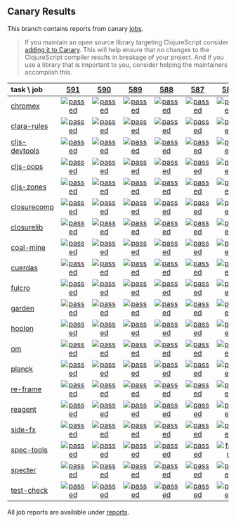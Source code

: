 ## Canary Results

This branch contains reports from canary [jobs](https://github.com/cljs-oss/canary/tree/jobs).

> If you maintain an open source library targeting ClojureScript consider [adding it to Canary](https://github.com/cljs-oss/canary/tree/master#how-to-participate). This will help ensure that no changes to the ClojureScript compiler results in breakage of your project. And if you use a library that is important to you, consider helping the maintainers accomplish this.

[//]: # (begin_overview_table)

| task \ job | <a href="reports/2018/09/25/job-000591-1.10.422-6062744" title="job #591 finished on 2018-09-25">591</a> | <a href="reports/2018/09/24/job-000590-1.10.422-6062744" title="job #590 finished on 2018-09-24">590</a> | <a href="reports/2018/09/23/job-000589-1.10.423-cf841f8" title="job #589 finished on 2018-09-23">589</a> | <a href="reports/2018/09/23/job-000588-1.10.422-6062744" title="job #588 finished on 2018-09-23">588</a> | <a href="reports/2018/09/22/job-000587-1.10.422-6062744" title="job #587 finished on 2018-09-22">587</a> | <a href="reports/2018/09/21/job-000586-1.10.421-71f5771" title="job #586 finished on 2018-09-21">586</a> | <a href="reports/2018/09/20/job-000585-1.10.421-71f5771" title="job #585 finished on 2018-09-20">585</a> | <a href="reports/2018/09/19/job-000584-1.10.422-a468764" title="job #584 finished on 2018-09-19">584</a> | <a href="reports/2018/09/19/job-000583-1.10.421-71f5771" title="job #583 finished on 2018-09-19">583</a> | <a href="reports/2018/09/18/job-000582-1.10.421-71f5771" title="job #582 finished on 2018-09-18">582</a> |
| :--- | :---: | :---: | :---: | :---: | :---: | :---: | :---: | :---: | :---: | :---: |
| [chromex](https://github.com/binaryage/chromex) | <a href="reports/2018/09/25/job-000591-1.10.422-6062744#-chromex"><img title="passed" src="http://box.binaryage.com/s-passed.svg"><a> | <a href="reports/2018/09/24/job-000590-1.10.422-6062744#-chromex"><img title="passed" src="http://box.binaryage.com/s-passed.svg"><a> | <a href="reports/2018/09/23/job-000589-1.10.423-cf841f8#-chromex"><img title="passed" src="http://box.binaryage.com/s-passed.svg"><a> | <a href="reports/2018/09/23/job-000588-1.10.422-6062744#-chromex"><img title="passed" src="http://box.binaryage.com/s-passed.svg"><a> | <a href="reports/2018/09/22/job-000587-1.10.422-6062744#-chromex"><img title="passed" src="http://box.binaryage.com/s-passed.svg"><a> | <a href="reports/2018/09/21/job-000586-1.10.421-71f5771#-chromex"><img title="passed" src="http://box.binaryage.com/s-passed.svg"><a> | <a href="reports/2018/09/20/job-000585-1.10.421-71f5771#-chromex"><img title="passed" src="http://box.binaryage.com/s-passed.svg"><a> | <a href="reports/2018/09/19/job-000584-1.10.422-a468764#-chromex"><img title="passed" src="http://box.binaryage.com/s-passed.svg"><a> | <a href="reports/2018/09/19/job-000583-1.10.421-71f5771#-chromex"><img title="passed" src="http://box.binaryage.com/s-passed.svg"><a> | <a href="reports/2018/09/18/job-000582-1.10.421-71f5771#-chromex"><img title="passed" src="http://box.binaryage.com/s-passed.svg"><a> |
| [clara-rules](https://github.com/cerner/clara-rules) | <a href="reports/2018/09/25/job-000591-1.10.422-6062744#-clara-rules"><img title="passed" src="http://box.binaryage.com/s-passed.svg"><a> | <a href="reports/2018/09/24/job-000590-1.10.422-6062744#-clara-rules"><img title="passed" src="http://box.binaryage.com/s-passed.svg"><a> | <a href="reports/2018/09/23/job-000589-1.10.423-cf841f8#-clara-rules"><img title="passed" src="http://box.binaryage.com/s-passed.svg"><a> | <a href="reports/2018/09/23/job-000588-1.10.422-6062744#-clara-rules"><img title="passed" src="http://box.binaryage.com/s-passed.svg"><a> | <a href="reports/2018/09/22/job-000587-1.10.422-6062744#-clara-rules"><img title="passed" src="http://box.binaryage.com/s-passed.svg"><a> | <a href="reports/2018/09/21/job-000586-1.10.421-71f5771#-clara-rules"><img title="passed" src="http://box.binaryage.com/s-passed.svg"><a> | <a href="reports/2018/09/20/job-000585-1.10.421-71f5771#-clara-rules"><img title="passed" src="http://box.binaryage.com/s-passed.svg"><a> | <a href="reports/2018/09/19/job-000584-1.10.422-a468764#-clara-rules"><img title="passed" src="http://box.binaryage.com/s-passed.svg"><a> | <a href="reports/2018/09/19/job-000583-1.10.421-71f5771#-clara-rules"><img title="passed" src="http://box.binaryage.com/s-passed.svg"><a> | <a href="reports/2018/09/18/job-000582-1.10.421-71f5771#-clara-rules"><img title="passed" src="http://box.binaryage.com/s-passed.svg"><a> |
| [cljs-devtools](https://github.com/binaryage/cljs-devtools) | <a href="reports/2018/09/25/job-000591-1.10.422-6062744#-cljs-devtools"><img title="passed" src="http://box.binaryage.com/s-passed.svg"><a> | <a href="reports/2018/09/24/job-000590-1.10.422-6062744#-cljs-devtools"><img title="passed" src="http://box.binaryage.com/s-passed.svg"><a> | <a href="reports/2018/09/23/job-000589-1.10.423-cf841f8#-cljs-devtools"><img title="passed" src="http://box.binaryage.com/s-passed.svg"><a> | <a href="reports/2018/09/23/job-000588-1.10.422-6062744#-cljs-devtools"><img title="passed" src="http://box.binaryage.com/s-passed.svg"><a> | <a href="reports/2018/09/22/job-000587-1.10.422-6062744#-cljs-devtools"><img title="passed" src="http://box.binaryage.com/s-passed.svg"><a> | <a href="reports/2018/09/21/job-000586-1.10.421-71f5771#-cljs-devtools"><img title="passed" src="http://box.binaryage.com/s-passed.svg"><a> | <a href="reports/2018/09/20/job-000585-1.10.421-71f5771#-cljs-devtools"><img title="passed" src="http://box.binaryage.com/s-passed.svg"><a> | <a href="reports/2018/09/19/job-000584-1.10.422-a468764#-cljs-devtools"><img title="passed" src="http://box.binaryage.com/s-passed.svg"><a> | <a href="reports/2018/09/19/job-000583-1.10.421-71f5771#-cljs-devtools"><img title="passed" src="http://box.binaryage.com/s-passed.svg"><a> | <a href="reports/2018/09/18/job-000582-1.10.421-71f5771#-cljs-devtools"><img title="passed" src="http://box.binaryage.com/s-passed.svg"><a> |
| [cljs-oops](https://github.com/binaryage/cljs-oops) | <a href="reports/2018/09/25/job-000591-1.10.422-6062744#-cljs-oops"><img title="passed" src="http://box.binaryage.com/s-passed.svg"><a> | <a href="reports/2018/09/24/job-000590-1.10.422-6062744#-cljs-oops"><img title="passed" src="http://box.binaryage.com/s-passed.svg"><a> | <a href="reports/2018/09/23/job-000589-1.10.423-cf841f8#-cljs-oops"><img title="passed" src="http://box.binaryage.com/s-passed.svg"><a> | <a href="reports/2018/09/23/job-000588-1.10.422-6062744#-cljs-oops"><img title="passed" src="http://box.binaryage.com/s-passed.svg"><a> | <a href="reports/2018/09/22/job-000587-1.10.422-6062744#-cljs-oops"><img title="passed" src="http://box.binaryage.com/s-passed.svg"><a> | <a href="reports/2018/09/21/job-000586-1.10.421-71f5771#-cljs-oops"><img title="passed" src="http://box.binaryage.com/s-passed.svg"><a> | <a href="reports/2018/09/20/job-000585-1.10.421-71f5771#-cljs-oops"><img title="passed" src="http://box.binaryage.com/s-passed.svg"><a> | <a href="reports/2018/09/19/job-000584-1.10.422-a468764#-cljs-oops"><img title="passed" src="http://box.binaryage.com/s-passed.svg"><a> | <a href="reports/2018/09/19/job-000583-1.10.421-71f5771#-cljs-oops"><img title="passed" src="http://box.binaryage.com/s-passed.svg"><a> | <a href="reports/2018/09/18/job-000582-1.10.421-71f5771#-cljs-oops"><img title="passed" src="http://box.binaryage.com/s-passed.svg"><a> |
| [cljs-zones](https://github.com/binaryage/cljs-zones) | <a href="reports/2018/09/25/job-000591-1.10.422-6062744#-cljs-zones"><img title="passed" src="http://box.binaryage.com/s-passed.svg"><a> | <a href="reports/2018/09/24/job-000590-1.10.422-6062744#-cljs-zones"><img title="passed" src="http://box.binaryage.com/s-passed.svg"><a> | <a href="reports/2018/09/23/job-000589-1.10.423-cf841f8#-cljs-zones"><img title="passed" src="http://box.binaryage.com/s-passed.svg"><a> | <a href="reports/2018/09/23/job-000588-1.10.422-6062744#-cljs-zones"><img title="passed" src="http://box.binaryage.com/s-passed.svg"><a> | <a href="reports/2018/09/22/job-000587-1.10.422-6062744#-cljs-zones"><img title="passed" src="http://box.binaryage.com/s-passed.svg"><a> | <a href="reports/2018/09/21/job-000586-1.10.421-71f5771#-cljs-zones"><img title="passed" src="http://box.binaryage.com/s-passed.svg"><a> | <a href="reports/2018/09/20/job-000585-1.10.421-71f5771#-cljs-zones"><img title="passed" src="http://box.binaryage.com/s-passed.svg"><a> | <a href="reports/2018/09/19/job-000584-1.10.422-a468764#-cljs-zones"><img title="passed" src="http://box.binaryage.com/s-passed.svg"><a> | <a href="reports/2018/09/19/job-000583-1.10.421-71f5771#-cljs-zones"><img title="passed" src="http://box.binaryage.com/s-passed.svg"><a> | <a href="reports/2018/09/18/job-000582-1.10.421-71f5771#-cljs-zones"><img title="passed" src="http://box.binaryage.com/s-passed.svg"><a> |
| [closurecomp](https://github.com/mfikes/closurecomp) | <a href="reports/2018/09/25/job-000591-1.10.422-6062744#-closurecomp"><img title="passed" src="http://box.binaryage.com/s-passed.svg"><a> | <a href="reports/2018/09/24/job-000590-1.10.422-6062744#-closurecomp"><img title="passed" src="http://box.binaryage.com/s-passed.svg"><a> | <a href="reports/2018/09/23/job-000589-1.10.423-cf841f8#-closurecomp"><img title="passed" src="http://box.binaryage.com/s-passed.svg"><a> | <a href="reports/2018/09/23/job-000588-1.10.422-6062744#-closurecomp"><img title="passed" src="http://box.binaryage.com/s-passed.svg"><a> | <a href="reports/2018/09/22/job-000587-1.10.422-6062744#-closurecomp"><img title="passed" src="http://box.binaryage.com/s-passed.svg"><a> | <a href="reports/2018/09/21/job-000586-1.10.421-71f5771#-closurecomp"><img title="passed" src="http://box.binaryage.com/s-passed.svg"><a> | <a href="reports/2018/09/20/job-000585-1.10.421-71f5771#-closurecomp"><img title="passed" src="http://box.binaryage.com/s-passed.svg"><a> | <a href="reports/2018/09/19/job-000584-1.10.422-a468764#-closurecomp"><img title="unknown" src="http://box.binaryage.com/s-unknown.svg"><a> | <a href="reports/2018/09/19/job-000583-1.10.421-71f5771#-closurecomp"><img title="passed" src="http://box.binaryage.com/s-passed.svg"><a> | <a href="reports/2018/09/18/job-000582-1.10.421-71f5771#-closurecomp"><img title="passed" src="http://box.binaryage.com/s-passed.svg"><a> |
| [closurelib](https://github.com/mfikes/closurelib) | <a href="reports/2018/09/25/job-000591-1.10.422-6062744#-closurelib"><img title="passed" src="http://box.binaryage.com/s-passed.svg"><a> | <a href="reports/2018/09/24/job-000590-1.10.422-6062744#-closurelib"><img title="passed" src="http://box.binaryage.com/s-passed.svg"><a> | <a href="reports/2018/09/23/job-000589-1.10.423-cf841f8#-closurelib"><img title="passed" src="http://box.binaryage.com/s-passed.svg"><a> | <a href="reports/2018/09/23/job-000588-1.10.422-6062744#-closurelib"><img title="passed" src="http://box.binaryage.com/s-passed.svg"><a> | <a href="reports/2018/09/22/job-000587-1.10.422-6062744#-closurelib"><img title="passed" src="http://box.binaryage.com/s-passed.svg"><a> | <a href="reports/2018/09/21/job-000586-1.10.421-71f5771#-closurelib"><img title="passed" src="http://box.binaryage.com/s-passed.svg"><a> | <a href="reports/2018/09/20/job-000585-1.10.421-71f5771#-closurelib"><img title="passed" src="http://box.binaryage.com/s-passed.svg"><a> | <a href="reports/2018/09/19/job-000584-1.10.422-a468764#-closurelib"><img title="passed" src="http://box.binaryage.com/s-passed.svg"><a> | <a href="reports/2018/09/19/job-000583-1.10.421-71f5771#-closurelib"><img title="passed" src="http://box.binaryage.com/s-passed.svg"><a> | <a href="reports/2018/09/18/job-000582-1.10.421-71f5771#-closurelib"><img title="passed" src="http://box.binaryage.com/s-passed.svg"><a> |
| [coal-mine](https://github.com/mfikes/coal-mine) | <a href="reports/2018/09/25/job-000591-1.10.422-6062744#-coal-mine"><img title="passed" src="http://box.binaryage.com/s-passed.svg"><a> | <a href="reports/2018/09/24/job-000590-1.10.422-6062744#-coal-mine"><img title="passed" src="http://box.binaryage.com/s-passed.svg"><a> | <a href="reports/2018/09/23/job-000589-1.10.423-cf841f8#-coal-mine"><img title="passed" src="http://box.binaryage.com/s-passed.svg"><a> | <a href="reports/2018/09/23/job-000588-1.10.422-6062744#-coal-mine"><img title="passed" src="http://box.binaryage.com/s-passed.svg"><a> | <a href="reports/2018/09/22/job-000587-1.10.422-6062744#-coal-mine"><img title="passed" src="http://box.binaryage.com/s-passed.svg"><a> | <a href="reports/2018/09/21/job-000586-1.10.421-71f5771#-coal-mine"><img title="passed" src="http://box.binaryage.com/s-passed.svg"><a> | <a href="reports/2018/09/20/job-000585-1.10.421-71f5771#-coal-mine"><img title="unknown" src="http://box.binaryage.com/s-unknown.svg"><a> | <a href="reports/2018/09/19/job-000584-1.10.422-a468764#-coal-mine"><img title="passed" src="http://box.binaryage.com/s-passed.svg"><a> | <a href="reports/2018/09/19/job-000583-1.10.421-71f5771#-coal-mine"><img title="passed" src="http://box.binaryage.com/s-passed.svg"><a> | <a href="reports/2018/09/18/job-000582-1.10.421-71f5771#-coal-mine"><img title="passed" src="http://box.binaryage.com/s-passed.svg"><a> |
| [cuerdas](https://github.com/funcool/cuerdas) | <a href="reports/2018/09/25/job-000591-1.10.422-6062744#-cuerdas"><img title="passed" src="http://box.binaryage.com/s-passed.svg"><a> | <a href="reports/2018/09/24/job-000590-1.10.422-6062744#-cuerdas"><img title="passed" src="http://box.binaryage.com/s-passed.svg"><a> | <a href="reports/2018/09/23/job-000589-1.10.423-cf841f8#-cuerdas"><img title="passed" src="http://box.binaryage.com/s-passed.svg"><a> | <a href="reports/2018/09/23/job-000588-1.10.422-6062744#-cuerdas"><img title="passed" src="http://box.binaryage.com/s-passed.svg"><a> | <a href="reports/2018/09/22/job-000587-1.10.422-6062744#-cuerdas"><img title="passed" src="http://box.binaryage.com/s-passed.svg"><a> | <a href="reports/2018/09/21/job-000586-1.10.421-71f5771#-cuerdas"><img title="passed" src="http://box.binaryage.com/s-passed.svg"><a> | <a href="reports/2018/09/20/job-000585-1.10.421-71f5771#-cuerdas"><img title="passed" src="http://box.binaryage.com/s-passed.svg"><a> | <a href="reports/2018/09/19/job-000584-1.10.422-a468764#-cuerdas"><img title="passed" src="http://box.binaryage.com/s-passed.svg"><a> | <a href="reports/2018/09/19/job-000583-1.10.421-71f5771#-cuerdas"><img title="passed" src="http://box.binaryage.com/s-passed.svg"><a> | <a href="reports/2018/09/18/job-000582-1.10.421-71f5771#-cuerdas"><img title="passed" src="http://box.binaryage.com/s-passed.svg"><a> |
| [fulcro](https://github.com/fulcrologic/fulcro) | <a href="reports/2018/09/25/job-000591-1.10.422-6062744#-fulcro"><img title="passed" src="http://box.binaryage.com/s-passed.svg"><a> | <a href="reports/2018/09/24/job-000590-1.10.422-6062744#-fulcro"><img title="passed" src="http://box.binaryage.com/s-passed.svg"><a> | <a href="reports/2018/09/23/job-000589-1.10.423-cf841f8#-fulcro"><img title="passed" src="http://box.binaryage.com/s-passed.svg"><a> | <a href="reports/2018/09/23/job-000588-1.10.422-6062744#-fulcro"><img title="passed" src="http://box.binaryage.com/s-passed.svg"><a> | <a href="reports/2018/09/22/job-000587-1.10.422-6062744#-fulcro"><img title="passed" src="http://box.binaryage.com/s-passed.svg"><a> | <a href="reports/2018/09/21/job-000586-1.10.421-71f5771#-fulcro"><img title="passed" src="http://box.binaryage.com/s-passed.svg"><a> | <a href="reports/2018/09/20/job-000585-1.10.421-71f5771#-fulcro"><img title="passed" src="http://box.binaryage.com/s-passed.svg"><a> | <a href="reports/2018/09/19/job-000584-1.10.422-a468764#-fulcro"><img title="passed" src="http://box.binaryage.com/s-passed.svg"><a> | <a href="reports/2018/09/19/job-000583-1.10.421-71f5771#-fulcro"><img title="passed" src="http://box.binaryage.com/s-passed.svg"><a> | <a href="reports/2018/09/18/job-000582-1.10.421-71f5771#-fulcro"><img title="passed" src="http://box.binaryage.com/s-passed.svg"><a> |
| [garden](https://github.com/noprompt/garden) | <a href="reports/2018/09/25/job-000591-1.10.422-6062744#-garden"><img title="passed" src="http://box.binaryage.com/s-passed.svg"><a> | <a href="reports/2018/09/24/job-000590-1.10.422-6062744#-garden"><img title="passed" src="http://box.binaryage.com/s-passed.svg"><a> | <a href="reports/2018/09/23/job-000589-1.10.423-cf841f8#-garden"><img title="passed" src="http://box.binaryage.com/s-passed.svg"><a> | <a href="reports/2018/09/23/job-000588-1.10.422-6062744#-garden"><img title="passed" src="http://box.binaryage.com/s-passed.svg"><a> | <a href="reports/2018/09/22/job-000587-1.10.422-6062744#-garden"><img title="passed" src="http://box.binaryage.com/s-passed.svg"><a> | <a href="reports/2018/09/21/job-000586-1.10.421-71f5771#-garden"><img title="passed" src="http://box.binaryage.com/s-passed.svg"><a> | <a href="reports/2018/09/20/job-000585-1.10.421-71f5771#-garden"><img title="passed" src="http://box.binaryage.com/s-passed.svg"><a> | <a href="reports/2018/09/19/job-000584-1.10.422-a468764#-garden"><img title="passed" src="http://box.binaryage.com/s-passed.svg"><a> | <a href="reports/2018/09/19/job-000583-1.10.421-71f5771#-garden"><img title="passed" src="http://box.binaryage.com/s-passed.svg"><a> | <a href="reports/2018/09/18/job-000582-1.10.421-71f5771#-garden"><img title="passed" src="http://box.binaryage.com/s-passed.svg"><a> |
| [hoplon](https://github.com/hoplon/hoplon) | <a href="reports/2018/09/25/job-000591-1.10.422-6062744#-hoplon"><img title="passed" src="http://box.binaryage.com/s-passed.svg"><a> | <a href="reports/2018/09/24/job-000590-1.10.422-6062744#-hoplon"><img title="passed" src="http://box.binaryage.com/s-passed.svg"><a> | <a href="reports/2018/09/23/job-000589-1.10.423-cf841f8#-hoplon"><img title="passed" src="http://box.binaryage.com/s-passed.svg"><a> | <a href="reports/2018/09/23/job-000588-1.10.422-6062744#-hoplon"><img title="passed" src="http://box.binaryage.com/s-passed.svg"><a> | <a href="reports/2018/09/22/job-000587-1.10.422-6062744#-hoplon"><img title="passed" src="http://box.binaryage.com/s-passed.svg"><a> | <a href="reports/2018/09/21/job-000586-1.10.421-71f5771#-hoplon"><img title="passed" src="http://box.binaryage.com/s-passed.svg"><a> | <a href="reports/2018/09/20/job-000585-1.10.421-71f5771#-hoplon"><img title="passed" src="http://box.binaryage.com/s-passed.svg"><a> | <a href="reports/2018/09/19/job-000584-1.10.422-a468764#-hoplon"><img title="passed" src="http://box.binaryage.com/s-passed.svg"><a> | <a href="reports/2018/09/19/job-000583-1.10.421-71f5771#-hoplon"><img title="passed" src="http://box.binaryage.com/s-passed.svg"><a> | <a href="reports/2018/09/18/job-000582-1.10.421-71f5771#-hoplon"><img title="passed" src="http://box.binaryage.com/s-passed.svg"><a> |
| [om](https://github.com/omcljs/om) | <a href="reports/2018/09/25/job-000591-1.10.422-6062744#-om"><img title="passed" src="http://box.binaryage.com/s-passed.svg"><a> | <a href="reports/2018/09/24/job-000590-1.10.422-6062744#-om"><img title="passed" src="http://box.binaryage.com/s-passed.svg"><a> | <a href="reports/2018/09/23/job-000589-1.10.423-cf841f8#-om"><img title="passed" src="http://box.binaryage.com/s-passed.svg"><a> | <a href="reports/2018/09/23/job-000588-1.10.422-6062744#-om"><img title="passed" src="http://box.binaryage.com/s-passed.svg"><a> | <a href="reports/2018/09/22/job-000587-1.10.422-6062744#-om"><img title="passed" src="http://box.binaryage.com/s-passed.svg"><a> | <a href="reports/2018/09/21/job-000586-1.10.421-71f5771#-om"><img title="passed" src="http://box.binaryage.com/s-passed.svg"><a> | <a href="reports/2018/09/20/job-000585-1.10.421-71f5771#-om"><img title="passed" src="http://box.binaryage.com/s-passed.svg"><a> | <a href="reports/2018/09/19/job-000584-1.10.422-a468764#-om"><img title="passed" src="http://box.binaryage.com/s-passed.svg"><a> | <a href="reports/2018/09/19/job-000583-1.10.421-71f5771#-om"><img title="passed" src="http://box.binaryage.com/s-passed.svg"><a> | <a href="reports/2018/09/18/job-000582-1.10.421-71f5771#-om"><img title="passed" src="http://box.binaryage.com/s-passed.svg"><a> |
| [planck](https://github.com/planck-repl/planck) | <a href="reports/2018/09/25/job-000591-1.10.422-6062744#-planck"><img title="passed" src="http://box.binaryage.com/s-passed.svg"><a> | <a href="reports/2018/09/24/job-000590-1.10.422-6062744#-planck"><img title="passed" src="http://box.binaryage.com/s-passed.svg"><a> | <a href="reports/2018/09/23/job-000589-1.10.423-cf841f8#-planck"><img title="passed" src="http://box.binaryage.com/s-passed.svg"><a> | <a href="reports/2018/09/23/job-000588-1.10.422-6062744#-planck"><img title="passed" src="http://box.binaryage.com/s-passed.svg"><a> | <a href="reports/2018/09/22/job-000587-1.10.422-6062744#-planck"><img title="passed" src="http://box.binaryage.com/s-passed.svg"><a> | <a href="reports/2018/09/21/job-000586-1.10.421-71f5771#-planck"><img title="passed" src="http://box.binaryage.com/s-passed.svg"><a> | <a href="reports/2018/09/20/job-000585-1.10.421-71f5771#-planck"><img title="passed" src="http://box.binaryage.com/s-passed.svg"><a> | <a href="reports/2018/09/19/job-000584-1.10.422-a468764#-planck"><img title="passed" src="http://box.binaryage.com/s-passed.svg"><a> | <a href="reports/2018/09/19/job-000583-1.10.421-71f5771#-planck"><img title="passed" src="http://box.binaryage.com/s-passed.svg"><a> | <a href="reports/2018/09/18/job-000582-1.10.421-71f5771#-planck"><img title="passed" src="http://box.binaryage.com/s-passed.svg"><a> |
| [re-frame](https://github.com/Day8/re-frame) | <a href="reports/2018/09/25/job-000591-1.10.422-6062744#-re-frame"><img title="passed" src="http://box.binaryage.com/s-passed.svg"><a> | <a href="reports/2018/09/24/job-000590-1.10.422-6062744#-re-frame"><img title="passed" src="http://box.binaryage.com/s-passed.svg"><a> | <a href="reports/2018/09/23/job-000589-1.10.423-cf841f8#-re-frame"><img title="passed" src="http://box.binaryage.com/s-passed.svg"><a> | <a href="reports/2018/09/23/job-000588-1.10.422-6062744#-re-frame"><img title="passed" src="http://box.binaryage.com/s-passed.svg"><a> | <a href="reports/2018/09/22/job-000587-1.10.422-6062744#-re-frame"><img title="passed" src="http://box.binaryage.com/s-passed.svg"><a> | <a href="reports/2018/09/21/job-000586-1.10.421-71f5771#-re-frame"><img title="passed" src="http://box.binaryage.com/s-passed.svg"><a> | <a href="reports/2018/09/20/job-000585-1.10.421-71f5771#-re-frame"><img title="passed" src="http://box.binaryage.com/s-passed.svg"><a> | <a href="reports/2018/09/19/job-000584-1.10.422-a468764#-re-frame"><img title="passed" src="http://box.binaryage.com/s-passed.svg"><a> | <a href="reports/2018/09/19/job-000583-1.10.421-71f5771#-re-frame"><img title="passed" src="http://box.binaryage.com/s-passed.svg"><a> | <a href="reports/2018/09/18/job-000582-1.10.421-71f5771#-re-frame"><img title="passed" src="http://box.binaryage.com/s-passed.svg"><a> |
| [reagent](https://github.com/reagent-project/reagent) | <a href="reports/2018/09/25/job-000591-1.10.422-6062744#-reagent"><img title="passed" src="http://box.binaryage.com/s-passed.svg"><a> | <a href="reports/2018/09/24/job-000590-1.10.422-6062744#-reagent"><img title="passed" src="http://box.binaryage.com/s-passed.svg"><a> | <a href="reports/2018/09/23/job-000589-1.10.423-cf841f8#-reagent"><img title="passed" src="http://box.binaryage.com/s-passed.svg"><a> | <a href="reports/2018/09/23/job-000588-1.10.422-6062744#-reagent"><img title="passed" src="http://box.binaryage.com/s-passed.svg"><a> | <a href="reports/2018/09/22/job-000587-1.10.422-6062744#-reagent"><img title="passed" src="http://box.binaryage.com/s-passed.svg"><a> | <a href="reports/2018/09/21/job-000586-1.10.421-71f5771#-reagent"><img title="passed" src="http://box.binaryage.com/s-passed.svg"><a> | <a href="reports/2018/09/20/job-000585-1.10.421-71f5771#-reagent"><img title="passed" src="http://box.binaryage.com/s-passed.svg"><a> | <a href="reports/2018/09/19/job-000584-1.10.422-a468764#-reagent"><img title="passed" src="http://box.binaryage.com/s-passed.svg"><a> | <a href="reports/2018/09/19/job-000583-1.10.421-71f5771#-reagent"><img title="passed" src="http://box.binaryage.com/s-passed.svg"><a> | <a href="reports/2018/09/18/job-000582-1.10.421-71f5771#-reagent"><img title="passed" src="http://box.binaryage.com/s-passed.svg"><a> |
| [side-fx](https://github.com/cljsrn/side-fx) | <a href="reports/2018/09/25/job-000591-1.10.422-6062744#-side-fx"><img title="passed" src="http://box.binaryage.com/s-passed.svg"><a> | <a href="reports/2018/09/24/job-000590-1.10.422-6062744#-side-fx"><img title="passed" src="http://box.binaryage.com/s-passed.svg"><a> | <a href="reports/2018/09/23/job-000589-1.10.423-cf841f8#-side-fx"><img title="passed" src="http://box.binaryage.com/s-passed.svg"><a> | <a href="reports/2018/09/23/job-000588-1.10.422-6062744#-side-fx"><img title="passed" src="http://box.binaryage.com/s-passed.svg"><a> | <a href="reports/2018/09/22/job-000587-1.10.422-6062744#-side-fx"><img title="passed" src="http://box.binaryage.com/s-passed.svg"><a> | <a href="reports/2018/09/21/job-000586-1.10.421-71f5771#-side-fx"><img title="passed" src="http://box.binaryage.com/s-passed.svg"><a> | <a href="reports/2018/09/20/job-000585-1.10.421-71f5771#-side-fx"><img title="passed" src="http://box.binaryage.com/s-passed.svg"><a> | <a href="reports/2018/09/19/job-000584-1.10.422-a468764#-side-fx"><img title="passed" src="http://box.binaryage.com/s-passed.svg"><a> | <a href="reports/2018/09/19/job-000583-1.10.421-71f5771#-side-fx"><img title="passed" src="http://box.binaryage.com/s-passed.svg"><a> | <a href="reports/2018/09/18/job-000582-1.10.421-71f5771#-side-fx"><img title="passed" src="http://box.binaryage.com/s-passed.svg"><a> |
| [spec-tools](https://github.com/metosin/spec-tools) | <a href="reports/2018/09/25/job-000591-1.10.422-6062744#-spec-tools"><img title="passed" src="http://box.binaryage.com/s-passed.svg"><a> | <a href="reports/2018/09/24/job-000590-1.10.422-6062744#-spec-tools"><img title="passed" src="http://box.binaryage.com/s-passed.svg"><a> | <a href="reports/2018/09/23/job-000589-1.10.423-cf841f8#-spec-tools"><img title="passed" src="http://box.binaryage.com/s-passed.svg"><a> | <a href="reports/2018/09/23/job-000588-1.10.422-6062744#-spec-tools"><img title="passed" src="http://box.binaryage.com/s-passed.svg"><a> | <a href="reports/2018/09/22/job-000587-1.10.422-6062744#-spec-tools"><img title="passed" src="http://box.binaryage.com/s-passed.svg"><a> | <a href="reports/2018/09/21/job-000586-1.10.421-71f5771#-spec-tools"><img title="failed" src="http://box.binaryage.com/s-failed.svg"><a> | <a href="reports/2018/09/20/job-000585-1.10.421-71f5771#-spec-tools"><img title="passed" src="http://box.binaryage.com/s-passed.svg"><a> | <a href="reports/2018/09/19/job-000584-1.10.422-a468764#-spec-tools"><img title="passed" src="http://box.binaryage.com/s-passed.svg"><a> | <a href="reports/2018/09/19/job-000583-1.10.421-71f5771#-spec-tools"><img title="passed" src="http://box.binaryage.com/s-passed.svg"><a> | <a href="reports/2018/09/18/job-000582-1.10.421-71f5771#-spec-tools"><img title="passed" src="http://box.binaryage.com/s-passed.svg"><a> |
| [specter](https://github.com/nathanmarz/specter) | <a href="reports/2018/09/25/job-000591-1.10.422-6062744#-specter"><img title="passed" src="http://box.binaryage.com/s-passed.svg"><a> | <a href="reports/2018/09/24/job-000590-1.10.422-6062744#-specter"><img title="passed" src="http://box.binaryage.com/s-passed.svg"><a> | <a href="reports/2018/09/23/job-000589-1.10.423-cf841f8#-specter"><img title="passed" src="http://box.binaryage.com/s-passed.svg"><a> | <a href="reports/2018/09/23/job-000588-1.10.422-6062744#-specter"><img title="passed" src="http://box.binaryage.com/s-passed.svg"><a> | <a href="reports/2018/09/22/job-000587-1.10.422-6062744#-specter"><img title="passed" src="http://box.binaryage.com/s-passed.svg"><a> | <a href="reports/2018/09/21/job-000586-1.10.421-71f5771#-specter"><img title="passed" src="http://box.binaryage.com/s-passed.svg"><a> | <a href="reports/2018/09/20/job-000585-1.10.421-71f5771#-specter"><img title="passed" src="http://box.binaryage.com/s-passed.svg"><a> | <a href="reports/2018/09/19/job-000584-1.10.422-a468764#-specter"><img title="passed" src="http://box.binaryage.com/s-passed.svg"><a> | <a href="reports/2018/09/19/job-000583-1.10.421-71f5771#-specter"><img title="passed" src="http://box.binaryage.com/s-passed.svg"><a> | <a href="reports/2018/09/18/job-000582-1.10.421-71f5771#-specter"><img title="passed" src="http://box.binaryage.com/s-passed.svg"><a> |
| [test-check](https://github.com/clojure/test.check) | <a href="reports/2018/09/25/job-000591-1.10.422-6062744#-test-check"><img title="passed" src="http://box.binaryage.com/s-passed.svg"><a> | <a href="reports/2018/09/24/job-000590-1.10.422-6062744#-test-check"><img title="passed" src="http://box.binaryage.com/s-passed.svg"><a> | <a href="reports/2018/09/23/job-000589-1.10.423-cf841f8#-test-check"><img title="passed" src="http://box.binaryage.com/s-passed.svg"><a> | <a href="reports/2018/09/23/job-000588-1.10.422-6062744#-test-check"><img title="passed" src="http://box.binaryage.com/s-passed.svg"><a> | <a href="reports/2018/09/22/job-000587-1.10.422-6062744#-test-check"><img title="passed" src="http://box.binaryage.com/s-passed.svg"><a> | <a href="reports/2018/09/21/job-000586-1.10.421-71f5771#-test-check"><img title="passed" src="http://box.binaryage.com/s-passed.svg"><a> | <a href="reports/2018/09/20/job-000585-1.10.421-71f5771#-test-check"><img title="failed" src="http://box.binaryage.com/s-failed.svg"><a> | <a href="reports/2018/09/19/job-000584-1.10.422-a468764#-test-check"><img title="passed" src="http://box.binaryage.com/s-passed.svg"><a> | <a href="reports/2018/09/19/job-000583-1.10.421-71f5771#-test-check"><img title="passed" src="http://box.binaryage.com/s-passed.svg"><a> | <a href="reports/2018/09/18/job-000582-1.10.421-71f5771#-test-check"><img title="passed" src="http://box.binaryage.com/s-passed.svg"><a> |

[//]: # (end_overview_table)

All job reports are available under [reports](reports).

